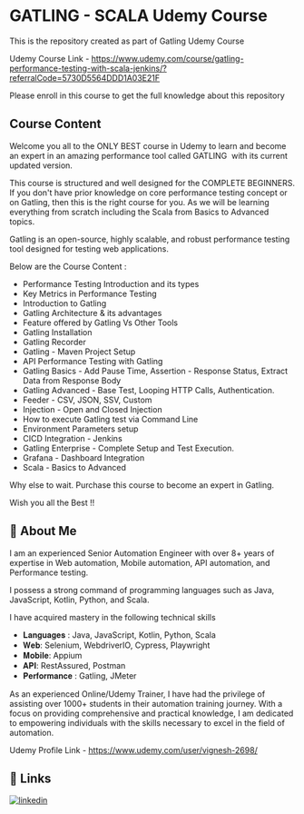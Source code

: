 # GATLING - SCALA Udemy Course

This is the repository created as part of Gatling Udemy Course

Udemy Course Link - https://www.udemy.com/course/gatling-performance-testing-with-scala-jenkins/?referralCode=5730D5564DDD1A03E21F

Please enroll in this course to get the full knowledge about this repository

## Course Content
Welcome you all to the ONLY BEST course in Udemy to learn and become an expert in an amazing performance tool called GATLING  with its current updated version.

This course is structured and well designed for the COMPLETE BEGINNERS. If you don't have prior knowledge on core performance testing concept or on Gatling, then this is the right course for you. As we will be learning everything from scratch including the Scala from Basics to Advanced topics.

Gatling is an open-source, highly scalable, and robust performance testing tool designed for testing web applications.

Below are the Course Content :
- Performance Testing Introduction and its types
- Key Metrics in Performance Testing
- Introduction to Gatling
- Gatling Architecture & its advantages
- Feature offered by Gatling Vs Other Tools
- Gatling Installation
- Gatling Recorder
- Gatling - Maven Project Setup
- API Performance Testing with Gatling
- Gatling Basics - Add Pause Time, Assertion - Response Status, Extract Data from Response Body
- Gatling Advanced - Base Test, Looping HTTP Calls, Authentication.
- Feeder - CSV, JSON, SSV, Custom
- Injection - Open and Closed Injection
- How to execute Gatling test via Command Line
- Environment Parameters setup
- CICD Integration - Jenkins
- Gatling Enterprise - Complete Setup and Test Execution.
- Grafana - Dashboard Integration
- Scala - Basics to Advanced

Why else to wait. Purchase this course to become an expert in Gatling.

Wish you all the Best !!

## 🚀 About Me

I am an experienced Senior Automation Engineer with over 8+ years of expertise in Web automation, Mobile automation, API
automation, and Performance testing.

I possess a strong command of programming languages such as Java, JavaScript, Kotlin, Python, and Scala.

I have acquired mastery in the following technical skills

- 𝐋𝐚𝐧𝐠𝐮𝐚𝐠𝐞𝐬 : Java, JavaScript, Kotlin, Python, Scala
- 𝐖𝐞𝐛: Selenium, WebdriverIO, Cypress, Playwright
- 𝐌𝐨𝐛𝐢𝐥𝐞: Appium
- 𝐀𝐏𝐈: RestAssured, Postman
- 𝐏𝐞𝐫𝐟𝐨𝐫𝐦𝐚𝐧𝐜𝐞 : Gatling, JMeter

As an experienced Online/Udemy Trainer, I have had the privilege of assisting over 1000+ students in their automation
training journey. With a focus on providing comprehensive and practical knowledge, I am dedicated to empowering
individuals with the skills necessary to excel in the field of automation.

Udemy Profile Link - https://www.udemy.com/user/vignesh-2698/

## 🔗 Links

[![linkedin](https://img.shields.io/badge/linkedin-0A66C2?style=for-the-badge&logo=linkedin&logoColor=white)](https://www.linkedin.com/in/vignesh-srinivasa-raghavan/)
